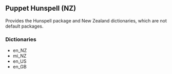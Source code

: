 ## Puppet Hunspell (NZ)

Provides the Hunspell package and New Zealand dictionaries, which are not default packages.

### Dictionaries

- en_NZ
- mi_NZ
- en_US
- en_GB